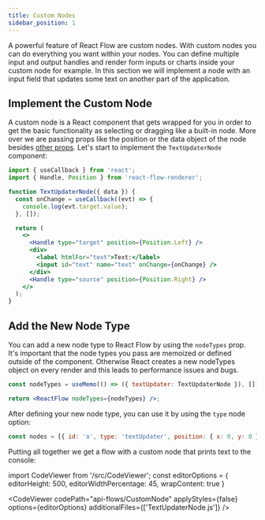 ```yaml
---
title: Custom Nodes
sidebar_position: 1
---
```


A powerful feature of React Flow are custom nodes. With custom nodes you can do everything you want within your nodes. You can define multiple input and output handles and render form inputs or charts inside your custom node for example. In this section we will implement a node with an input field that updates some text on another part of the application.

## Implement the Custom Node

A custom node is a React component that gets wrapped for you in order to get the basic functionality as selecting or dragging like a built-in node. More over we are passing props like the position or the data object of the node besides [other props](/docs/api/nodes/custom-nodes#prop-types). Let's start to implement the `TextUpdaterNode` component:

```jsx
import { useCallback } from 'react';
import { Handle, Position } from 'react-flow-renderer';

function TextUpdaterNode({ data }) {
  const onChange = useCallback((evt) => {
    console.log(evt.target.value);
  }, []);

  return (
    <>
      <Handle type="target" position={Position.Left} />
      <div>
        <label htmlFor="text">Text:</label>
        <input id="text" name="text" onChange={onChange} />
      </div>
      <Handle type="source" position={Position.Right} />
    </>
  );
}
```

## Add the New Node Type

You can add a new node type to React Flow by using the `nodeTypes` prop. It's important that the node types you pass are memoized or defined outside of the component. Otherwise React creates a new nodeTypes object on every render and this leads to performance issues and bugs.

```jsx
const nodeTypes = useMemo(() => ({ textUpdater: TextUpdaterNode }), []);

return <ReactFlow nodeTypes={nodeTypes} />;
```

After defining your new node type, you can use it by using the `type` node option:

```js
const nodes = [{ id: 'a', type: 'textUpdater', position: { x: 0, y: 0 }, data: { value: 123 } }];
```

Putting all together we get a flow with a custom node that prints text to the console:

import CodeViewer from '/src/CodeViewer';
const editorOptions = { editorHeight: 500, editorWidthPercentage: 45, wrapContent: true }

<CodeViewer codePath="api-flows/CustomNode" applyStyles={false} options={editorOptions} additionalFiles={['TextUpdaterNode.js']} />
